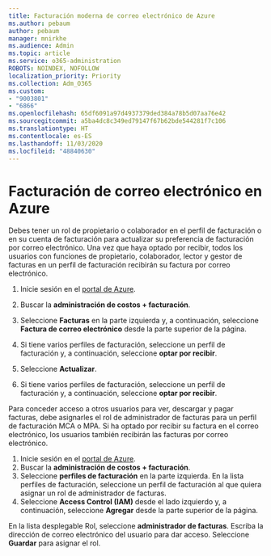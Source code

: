 ```yaml
---
title: Facturación moderna de correo electrónico de Azure
ms.author: pebaum
author: pebaum
manager: mnirkhe
ms.audience: Admin
ms.topic: article
ms.service: o365-administration
ROBOTS: NOINDEX, NOFOLLOW
localization_priority: Priority
ms.collection: Adm_O365
ms.custom:
- "9003801"
- "6866"
ms.openlocfilehash: 65df6091a97d4937379ded384a78b5d07aa76e42
ms.sourcegitcommit: a5ba4dc8c349ed79147f67b62bde544281f7c106
ms.translationtype: HT
ms.contentlocale: es-ES
ms.lasthandoff: 11/03/2020
ms.locfileid: "48840630"
---
```

# <a name="email-invoicing-in-azure"></a>Facturación de correo electrónico en Azure

Debes tener un rol de propietario o colaborador en el perfil de facturación o en su cuenta de facturación para actualizar su preferencia de facturación por correo electrónico. Una vez que haya optado por recibir, todos los usuarios con funciones de propietario, colaborador, lector y gestor de facturas en un perfil de facturación recibirán su factura por correo electrónico.

1. Inicie sesión en el [portal de Azure](https://portal.azure.com/).
2. Buscar la **administración de costos + facturación**.
3. Seleccione **Facturas** en la parte izquierda y, a continuación, seleccione **Factura de correo electrónico** desde la parte superior de la página.
4. Si tiene varios perfiles de facturación, seleccione un perfil de facturación y, a continuación, seleccione **optar por recibir**.

5. Seleccione **Actualizar**.
6. Si tiene varios perfiles de facturación, seleccione un perfil de facturación y, a continuación, seleccione **optar por recibir**.

Para conceder acceso a otros usuarios para ver, descargar y pagar facturas, debe asignarles el rol de administrador de facturas para un perfil de facturación MCA o MPA. Si ha optado por recibir su factura en el correo electrónico, los usuarios también recibirán las facturas por correo electrónico.

1. Inicie sesión en el [portal de Azure](https://portal.azure.com/).
2. Buscar la **administración de costos + facturación**.
3. Seleccione **perfiles de facturación** en la parte izquierda. En la lista perfiles de facturación, seleccione un perfil de facturación al que quiera asignar un rol de administrador de facturas.
4. Seleccione **Access Control (IAM)** desde el lado izquierdo y, a continuación, seleccione **Agregar** desde la parte superior de la página.

En la lista desplegable Rol, seleccione **administrador de facturas**. Escriba la dirección de correo electrónico del usuario para dar acceso. Seleccione **Guardar** para asignar el rol.
